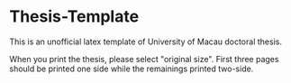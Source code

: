 # Thesis-Template
This is an unofficial latex template of University of Macau doctoral thesis.

When you print the thesis, please select "original size". First three pages should be printed one side while the remainings printed two-side. 



